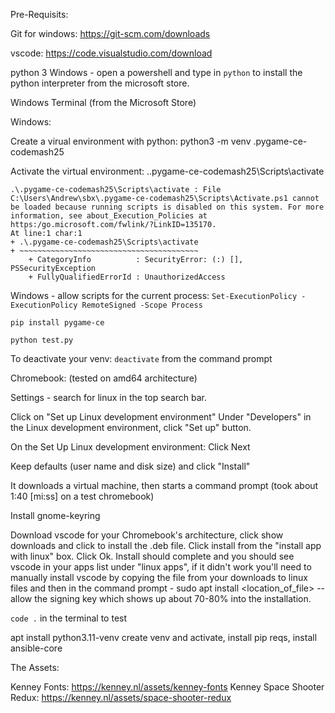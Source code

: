 Pre-Requisits:

Git for windows:  https://git-scm.com/downloads

vscode: https://code.visualstudio.com/download

python 3
Windows - open a powershell and type in `python` to install the python interpreter from the microsoft store.

Windows Terminal (from the Microsoft Store)


Windows:

Create a virual environment with python:   python3 -m venv .pygame-ce-codemash25

Activate the virtual environment:  .\.pygame-ce-codemash25\Scripts\activate

```
.\.pygame-ce-codemash25\Scripts\activate : File C:\Users\Andrew\sbx\.pygame-ce-codemash25\Scripts\Activate.ps1 cannot
be loaded because running scripts is disabled on this system. For more information, see about_Execution_Policies at
https:/go.microsoft.com/fwlink/?LinkID=135170.
At line:1 char:1
+ .\.pygame-ce-codemash25\Scripts\activate
+ ~~~~~~~~~~~~~~~~~~~~~~~~~~~~~~~~~~~~~~~~
    + CategoryInfo          : SecurityError: (:) [], PSSecurityException
    + FullyQualifiedErrorId : UnauthorizedAccess
```

Windows - allow scripts for the current process:
`Set-ExecutionPolicy -ExecutionPolicy RemoteSigned -Scope Process`

`pip install pygame-ce`

`python test.py`


To deactivate your venv: `deactivate` from the command prompt



Chromebook: (tested on amd64 architecture)

Settings - search for linux in the top search bar.

Click on "Set up Linux development environment"
Under "Developers" in the Linux development environment, click "Set up" button.

On the Set Up Linux development environment: Click Next

Keep defaults (user name and disk size) and click "Install"

It downloads a virtual machine, then starts a command prompt (took about 1:40 [mi:ss] on a test chromebook)

Install gnome-keyring

Download vscode for your Chromebook's architecture, click show downloads and click to install the .deb file.  Click install from the "install app with linux" box.  Click Ok.  Install should complete and you should see vscode in your apps list under "linux apps", if it didn't work you'll need to manually install vscode by copying the file from your downloads to linux files and then in the command prompt - sudo apt install <location_of_file> -- allow the signing key which shows up about 70-80% into the installation.


`code .` in the terminal to test

apt install python3.11-venv
create venv and activate, install pip reqs, install ansible-core





The Assets:

Kenney Fonts:  https://kenney.nl/assets/kenney-fonts
Kenney Space Shooter Redux:  https://kenney.nl/assets/space-shooter-redux
